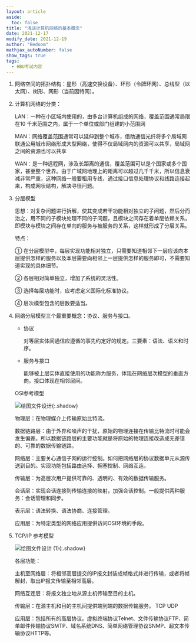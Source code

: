 ```yaml
---
layout: article
aside:
  toc: false
title: "浅谈计算机网络的基本概念"
date: 2021-12-17
modify_date: 2021-12-19
author: "Bedoom"
mathjax_autoNumber: false
show_tags: true
tags: 
  - HBU考试内容
---
```


1. 网络空间的拓扑结构：星形（高速交换设备）、环形（令牌环网）、总线型（以太网）、树形、网形（当前因特网）。

2. 计算机网络的分类：

   LAN：一种在小区域内使用的，由多台计算机组成的网络，覆盖范围通常局限在10 千米范围之内，属于一个单位或部门组建的小范围网

   MAN：网络覆盖范围通常可以延伸到整个城市，借助通信光纤将多个局域网联通公用城市网络形成大型网络，使得不仅局域网内的资源可以共享，局域网之间的资源也可以共享

   WAN：是一种远程网，涉及长距离的通信，覆盖范围可以是个国家或多个国家，甚至整个世界。由于广域网地理上的距离可以超过几千千米，所以信息衰减非常严重，这种网络一般要租用专线，通过接口信息处理协议和线路连接起来，构成网状结构，解决寻径问题。

   <!--more-->

3. 分层模型

   思想：对复杂问题进行拆解，使其变成若干功能相对独立的子问题，然后分而治之，用不同的子模块处理不同的子问题，且模块之间存在着单层依赖关系，即模块与模块之间存在单向的服务与被服务的关系，这样就形成了分层关系。

   特点：

   ① 在分层模型中，每层实现功能相对独立，只需要知道相邻下一层应该向本层提供怎样的服务以及本层需要向相邻上一层提供怎样的服务即可，不需要知道实现的具体细节。

   ② 各层相对简单独立，增加了系统的灵活性。

   ③ 选择每层功能时，应考虑定义国际化标准协议。

   ④ 层次模型包含的层数要适当。

4. 网络分层模型三个最重要概念：协议、服务与接口。

   * 协议

     对等层实体间通信应遵循的事先约定好的规定。三要素：语法、语义和时序。

   * 服务与接口

     能够被上层实体直接使用的功能称为服务，体现在网络层次模型的垂直方向。接口体现在相邻层间。

   OSI参考模型

   ![绘图文件设计](https://gitee.com/bedoom/images/raw/master/202112171355553.svg){:.shadow}

   物理层：在物理媒介上传输原始比特流。

   数据链路层：由于外界和噪声的干扰，原始的物理连接在传输比特流时可能会发生偏差。所以数据链路层的主要功能就是将原始的物理连接改造成无差错的、可靠的数据传输链路。

   网络层：主要关心通信子网的运行控制。如何把网络层的协议数据单元从源传送到目的。实现功能包括路由选择、拥塞控制、网络互连。

   传输层：为高层次用户提供可靠的、透明的、有效的数据传输服务。

   会话层：实现会话连接到传输连接的映射，加强会话控制。一般提供两种服务：会话管理和同步。

   表示层：语法转换、语法协商、连接管理。

   应用层：为特定类型的网络应用提供访问OSI环境的手段。

6. TCP/IP 参考模型

   ![绘图文件设计 (1)](https://gitee.com/bedoom/images/raw/master/202112171430367.svg){:.shadow}

   各层功能：

   主机至网络层：将相邻高层提交的IP报文封装成帧格式并进行传输，或者将帧解封，取出IP报文传输至相邻高层。

   网络互连层：将报文独立地从源主机传输至目的主机。

   传输层：在源主机和目的主机间提供端到端的数据传输服务。 TCP UDP

   应用层：包括所有的高层协议。虚拟终端协议Telnet、文件传输协议FTP、简单邮件传输协议SMTP、域名系统DNS、简单网络管理协议SNMP、超文本传输协议HTTP等。

   

